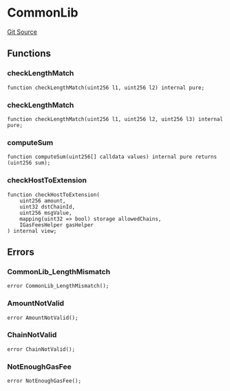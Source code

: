 # CommonLib
[Git Source](https://github.com/malda-protocol/malda-lending/blob/01abcfb9040cf303f2a5fc706b3c3af752e0b27a/src\libraries\CommonLib.sol)


## Functions
### checkLengthMatch


```solidity
function checkLengthMatch(uint256 l1, uint256 l2) internal pure;
```

### checkLengthMatch


```solidity
function checkLengthMatch(uint256 l1, uint256 l2, uint256 l3) internal pure;
```

### computeSum


```solidity
function computeSum(uint256[] calldata values) internal pure returns (uint256 sum);
```

### checkHostToExtension


```solidity
function checkHostToExtension(
    uint256 amount,
    uint32 dstChainId,
    uint256 msgValue,
    mapping(uint32 => bool) storage allowedChains,
    IGasFeesHelper gasHelper
) internal view;
```

## Errors
### CommonLib_LengthMismatch

```solidity
error CommonLib_LengthMismatch();
```

### AmountNotValid

```solidity
error AmountNotValid();
```

### ChainNotValid

```solidity
error ChainNotValid();
```

### NotEnoughGasFee

```solidity
error NotEnoughGasFee();
```

